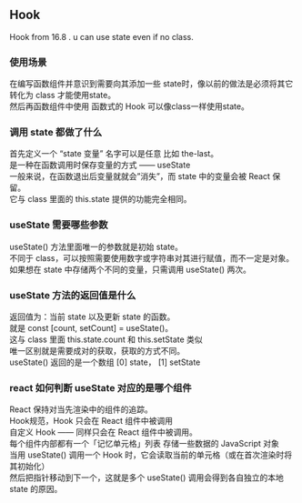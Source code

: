 ## Hook
Hook from 16.8 . u can use state even if no class.

### 使用场景
在编写函数组件并意识到需要向其添加一些 state时，像以前的做法是必须将其它转化为 class 才能使用state。<br />
然后再函数组件中使用 函数式的 Hook 可以像class一样使用state。

### 调用 state 都做了什么
首先定义一个 “state 变量” 名字可以是任意 比如 the-last。<br />
是一种在函数调用时保存变量的方式 —— useState<br />
一般来说，在函数退出后变量就就会”消失”，而 state 中的变量会被 React 保留。<br />
它与 class 里面的 this.state 提供的功能完全相同。

### useState 需要哪些参数
useState() 方法里面唯一的参数就是初始 state。<br />
不同于 class，可以按照需要使用数字或字符串对其进行赋值，而不一定是对象。<br />
如果想在 state 中存储两个不同的变量，只需调用 useState() 两次。

### useState 方法的返回值是什么
返回值为：当前 state 以及更新 state 的函数。<br />
就是 const [count, setCount] = useState()。<br />
这与 class 里面 this.state.count 和 this.setState 类似<br />
唯一区别就是需要成对的获取，获取的方式不同。<br />
useState() 返回的是一个数组 [0] state， [1] setState

### react 如何判断 useState 对应的是哪个组件
React 保持对当先渲染中的组件的追踪。<br />
Hook规范，Hook 只会在 React 组件中被调用 <br />
自定义 Hook —— 同样只会在 React 组件中被调用。<br />
每个组件内部都有一个「记忆单元格」列表 存储一些数据的 JavaScript 对象<br />
当用 useState() 调用一个 Hook 时，它会读取当前的单元格（或在首次渲染时将其初始化）<br />
然后把指针移动到下一个，这就是多个 useState() 调用会得到各自独立的本地 state 的原因。